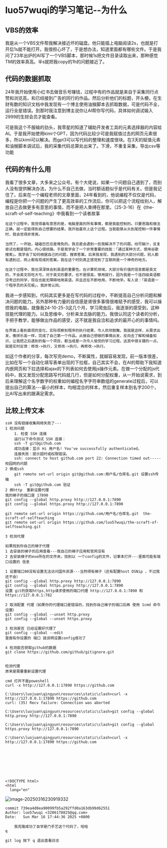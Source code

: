 # **luo57wuqi的学习笔记**--为什么

## VBS的效率

我是从一个VBS文件帮我解决接近坏的磁盘。他只能插上电脑阅读2s，也就是打开后1s就不能打开。我很担心坏了，于是想办法，知道里面都有哪些文件。于是我问了23年出炉的AI写了一个VBS脚本，那时候1s把文件目录读取出来，那种感觉TM的效率真高。半s就把我copy的1h的问题接近了。

## 代码的数据抓取

24年我开始使用小红书去做音乐号赚钱，过程中有的作品就是来自于采集同行点赞和浏览高，和已经接到广告的同行的作品。然后分析他们的标题，开头梗。在生财有数的知识文档中我发现有一个博主使用油猴脚本去抓取数据，可是代码不全，运行全是错误。到那时我注意到博主说你让AI帮你写代码，具体如何调试输入2999的生财会员才能查看。

可是我这个不服输的劲头，我零星的知道了辅助开发者工具的元素选择器的内容给AI。于是我开始使用kimi个GPT，因为代码比较少可是我赋值过去的网页元素很多，所以kimi可以解决。而gpt3可以写代码的整理和速度很块。在3天的赋值元素和油猴脚本调试后，我的采集代码总算处出来了。下滑，不重复采集，导出csv等功能

## 代码的有什么用

我看了很多文章，大多来之公众号。有个大佬说，如果一个问题自己遇到了，而别人没有提供解决办法，为什么不自己去做，当时额话题似乎是代码有关。但是我记住了。后来在一个编程老师的文章里面，24年看到的，他说编程不仅仅是代码，编程是你把一个问题的产生了更高效率的工作流后，你可以把这个流程给别人，解放自己去做更多有意思的事情，而不是把人束缚在那里。（25-3-16）在《the-scraft-of-self-teaching》中我看到一个读者故事

```
在这个过程中，我觉得最有意思的是，电脑里面的所有事情，都是我能控制的。只要思路和做法正确，就一定能得到自己想要的结果。我开始喜欢上这个过程。当我能够从头到尾控制一件事情时，我会觉得非常爽。

当然了，一开始，磕磕巴巴总是难免的。我总是会遇到一些我解决不了的问题。绞尽脑汁，反复尝试也都是错的。内心很烦躁。于是我学会了一个非常重要的技能：「通过某种方式，使用谷歌搜索」。我学会了如何根据自己的问题，搜索答案。后来我发现，我遇到的大部分问题，别人都有遇到过，网上都有现成的答案。我在这个时刻真正感觉到了互联网是一个神奇的地方。

在这个过程中，我也深深体会到英语的重要性。在计算机领域，大部分有价值的信息都是英文的，不会英文将吃大亏。对于英文的要求，也不是很高，够用就行，因为我是一个连四级英语都没考过的同学，现在也能无障碍地用英语，并且还在不断地用，不断地学。有人说：「英语是一个程序员的天花板」，我非常认同。
```

我进一步感知到，代码其实更多是在写代码的过程中，不断提高自己分析问题和解决问题的能力。另外那种有力量的自信感是肾很多事情很难赋予的感受，我可以操控我的电脑，就像我24-10-25-3这几个月，学习爬虫后，我逐渐的感受到，这种技能代理的能力。以及思维中，分析来龙去脉的能力。我很认同这个读者的分析，手把手教学，能够做出作品的感受，这不就是我自洽和追求的最开心的的事情吗。

```
在界面上看到直观的变化，实际观察到程序的执行结果，令人欢欣鼓舞。我就是这样，从需求出发，像拼乐高一样，完成了自己第一个作品。从做自己想做的事情出发，反向去了解和储备知识，让我把之后遇到的每一个项目，都当成是一次令人愉悦的学习过程。这其中很关键的一点，就是实时反馈：修改->执行，又修改->执行，再修改->执行。
```

如这个作者的分享，每次写完demo，不断属性，就越容易发现，前一版本很差，比如在写一个自动化填写表单出现的下拉框，自己其实不会，在AI的帮助下我知道内嵌网页和下拉选择和ajax的下列表如何去使用js操作元素。在做一个分配的js代码中，我又发现分配思路写代码就几行，但是如何分配权重，从一开始说需求，到后来理解这个名字数字的权重如何编程名字字符串数组的generate过程后，可以提出自己的算法---最小的样本，均相混合的样本，然后重复样本到名字200个，比AI写出来的跟满足需求。



## 比较上传文本

```
ssH 没有链接收集网络失败了---
1 检测问题
    1. 检查 SSH 连接
    运行以下命令测试 SSH 连接：
    ssh -T git@github.com
    成功连接：显示 Hi 用户名! You've successfully authenticated。
    连接失败：提示超时或权限错误。
    ssh: connect to host github.com port 22: Connection timed out-----校园网的问题
2 换成ssh 
	git remote set-url origin git@github.com:用户名/仓库名.git 设置ssh传输
	ssh -T git@github.com 验证
2 换http  重新设置代理
我的梯子的端口是 17890
git config --global http.proxy http://127.0.0.1:7890
git config --global https.proxy http://127.0.0.1:7890

git remote set-url origin https://github.com/用户名/仓库名.git  the-scraft-of-selfteaching
git remote set-url origin https://github.com/luo57wuqi/the-scraft-of-selfteaching.git

3 检测代理
```

```
如果找到你自己的梯子代理
1 去安装的梯子的应用查看---我自己的梯子应用和官网没有
2 去安装梯子的exe所在的文件夹，找到以 一个config的文件，记事本打开---里面可能有端口设置的 信息

1 设置端口00没有设置无法访问国外资源---当然得有梯子（还有配置host DSNip ，不过我还不会）
git config --global http.proxy http://127.0.0.1:7890
git config --global https.proxy http://127.0.0.1:7890
设置 git的获取https,http请求使用的端口代理 http://127.0.0.1:7890 和https://127.0.0.1:782 

2 取消配置 代理（如果你的代理端口是错误的，找到你自己梯子的端口后再 使用 1cmd 命令 设置）
git config --global --unset http.proxy 
git config --global --unset https.proxy

3 检测是否 已经设置好代理了
git config --global --edit
里面有你设置的 端口 就说明设置config成功了

4 检测能否获取github的数据
git clone https://github.com/github/gitignore.git


```

[]()

```
检测代理
原来是需要重新设置代理

cmd 打开不是poweshell
curl -x http://127.0.0.1:17890 https://github.com

C:\Users\luojuan\qingyun\resources\static\clash>curl -x http://127.0.0.1:17890 https://github.com
curl: (35) Recv failure: Connection was aborted

C:\Users\luojuan\qingyun\resources\static\clash>git config --global http.proxy http://127.0.0.1:7890

C:\Users\luojuan\qingyun\resources\static\clash>git config --global https.proxy http://127.0.0.1:7890

C:\Users\luojuan\qingyun\resources\static\clash>curl -x http://127.0.0.1:17890 https://github.com








<!DOCTYPE html>
<html
  lang="en"
```

![image-20250316230919332](D:/%E7%BC%96%E7%A8%8Bjupyter/%E5%93%8E%E8%87%AA%E5%AD%A6%E6%98%AF%E9%97%A8%E6%89%8B%E8%89%BA/%E4%B8%8A%E6%89%8B%E5%86%99%E7%A8%8B%E5%BA%8F/the-craft-of-selfteaching/images/image-20250316230919332.png)

```
commit 739ea4d0ea90099fb5a292ffd0a163db99d62551
Author: luo57wuqi <3206178825@qq.com>
Date:   Sun Mar 16 17:44:36 2025 +0800

    我克隆成功了自学是门手艺这个代码了，哈哈
q

git log 按下 q 退出查看日志 
```

